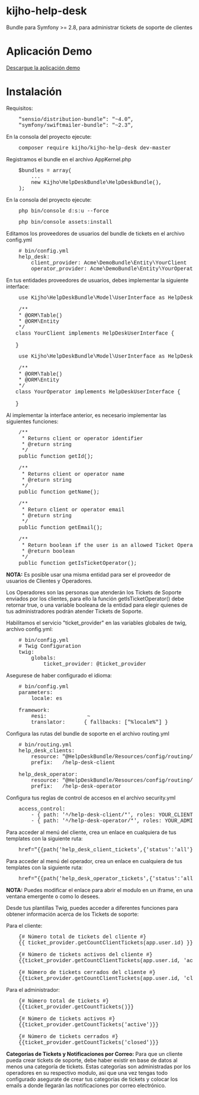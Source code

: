 <html>
 <body>

# kijho-help-desk
Bundle para Symfony >= 2.8, para administrar tickets de soporte de clientes


<h1> Aplicación Demo</h1>

<a href="https://github.com/cesar-giraldo/kijho-help-desk/tree/help-desk-demo">Descargue la aplicación demo</a>

<h1>Instalación</h1>

Requisitos:

<pre style="font-family: Courier New;">
    "sensio/distribution-bundle": "~4.0",
    "symfony/swiftmailer-bundle": "~2.3",
</pre>


En la consola del proyecto ejecute:

<pre style="font-family: Courier New;">
    composer require kijho/kijho-help-desk dev-master
</pre>

Registramos el bundle en el archivo AppKernel.php
<pre style="font-family: Courier New;">
    $bundles = array(
        ...
        new Kijho\HelpDeskBundle\HelpDeskBundle(),
    );
</pre>

En la consola del proyecto ejecute:

<pre style="font-family: Courier New;">
    php bin/console d:s:u --force
</pre>

<pre style="font-family: Courier New;">
    php bin/console assets:install
</pre>

Editamos los proveedores de usuarios del bundle de tickets en el archivo config.yml

<pre style="font-family: Courier New;">
    # bin/config.yml
    help_desk:
        client_provider: Acme\DemoBundle\Entity\YourClient
        operator_provider: Acme\DemoBundle\Entity\YourOperator
</pre>


En tus entidades proveedores de usuarios, debes implementar la siguiente interface:

<pre style="font-family: Courier New;">
    use Kijho\HelpDeskBundle\Model\UserInterface as HelpDeskUserInterface;
    
    /**
    * @ORM\Table()
    * @ORM\Entity
    */
   class YourClient implements HelpDeskUserInterface {
    
   }
</pre>

<pre style="font-family: Courier New;">
    use Kijho\HelpDeskBundle\Model\UserInterface as HelpDeskUserInterface;
    
    /**
    * @ORM\Table()
    * @ORM\Entity
    */
   class YourOperator implements HelpDeskUserInterface {
   
   }
</pre>

Al implementar la interface anterior, es necesario implementar las siguientes funciones:

<pre style="font-family: Courier New;">
    /**
     * Returns client or operator identifier
     * @return string
     */
    public function getId();

    /**
     * Returns client or operator name
     * @return string
     */
    public function getName();

    /**
     * Return client or operator email
     * @return string
     */
    public function getEmail();
    
    /**
     * Return boolean if the user is an allowed Ticket Operator
     * @return boolean
     */
    public function getIsTicketOperator();
</pre>


<strong>NOTA:</strong>
Es posible usar una misma entidad para ser el proveedor de usuarios de Clientes y Operadores.

Los Operadores son las personas que atenderán los Tickets de Soporte enviados por los clientes, 
para ello la función getIsTicketOperator() debe retornar true, o una variable booleana de la entidad para elegir
quienes de tus administradores podrán atender Tickets de Soporte.


Habilitamos el servicio "ticket_provider" en las variables globales de twig, archivo config.yml:

<pre style="font-family: Courier New;">
    # bin/config.yml
    # Twig Configuration
    twig:
        globals:
            ticket_provider: @ticket_provider
</pre>

Asegurese de haber configurado el idioma:

<pre style="font-family: Courier New;">
    # bin/config.yml
    parameters:
        locale: es

    framework:
        #esi:             ~
        translator:      { fallbacks: ["%locale%"] }
</pre>

Configura las rutas del bundle de soporte en el archivo routing.yml

<pre style="font-family: Courier New;">
    # bin/routing.yml
    help_desk_clients:
        resource: "@HelpDeskBundle/Resources/config/routing/client.yml"
        prefix:   /help-desk-client
    
    help_desk_operator:
        resource: "@HelpDeskBundle/Resources/config/routing/operator.yml"
        prefix:   /help-desk-operator
</pre>

Configura tus reglas de control de accesos en el archivo security.yml

<pre style="font-family: Courier New;">
    access_control:
        - { path: '^/help-desk-client/*', roles: YOUR_CLIENT_ROLE }
        - { path: '^/help-desk-operator/*', roles: YOUR_ADMIN_ROLE }
</pre>


Para acceder al menú del cliente, crea un enlace en cualquiera de tus templates con la siguiente ruta:

<pre style="font-family: Courier New;">
    href="{{path('help_desk_client_tickets',{'status':'all'})}}"
</pre>


Para acceder al menú del operador, crea un enlace en cualquiera de tus templates con la siguiente ruta:

<pre style="font-family: Courier New;">
    href="{{path('help_desk_operator_tickets',{'status':'all'})}}"
</pre>

<strong>NOTA:</strong>
Puedes modificar el enlace para abrir el modulo en un iframe, en una ventana emergente o como lo desees.


Desde tus plantillas Twig, puedes acceder a diferentes funciones para obtener información acerca de los Tickets de soporte:

Para el cliente:
<pre style="font-family: Courier New;">
    {# Número total de tickets del cliente #}
    {{ ticket_provider.getCountClientTickets(app.user.id) }}

    {# Número de tickets activos del cliente #}
    {{ticket_provider.getCountClientTickets(app.user.id, 'active')}}

    {# Número de tickets cerrados del cliente #}
    {{ticket_provider.getCountClientTickets(app.user.id, 'closed')}}
</pre>

Para el administrador:
<pre style="font-family: Courier New;">
    {# Número total de tickets #}
    {{ticket_provider.getCountTickets()}}

    {# Número de tickets activos #}
    {{ticket_provider.getCountTickets('active')}}

    {# Número de tickets cerrados #}
    {{ticket_provider.getCountTickets('closed')}}
</pre>


<strong>Categorías de Tickets y Notificaciones por Correo:</strong>
Para que un cliente pueda crear tickets de soporte, debe haber existir en base de datos al menos una categoría de tickets.
Estas categorías son administradas por los operadores en su respectivo modulo, asi que una vez tengas 
todo configurado asegurate de crear tus categorías de tickets y colocar los emails a donde llegarán las
notificaciones por correo electrónico.

</body>
</html>